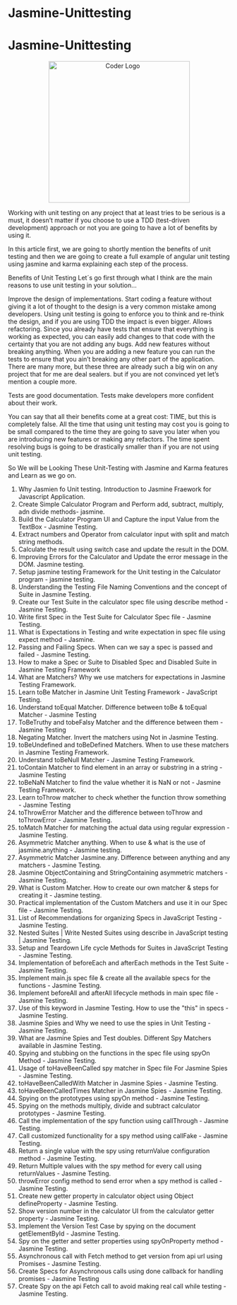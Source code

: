 # Jasmine-Unittesting


# Jasmine-Unittesting

<p align="center">
<a  target="blank"><img src="https://i.morioh.com/200922/ea0b5f29.webp" width="320" alt="Coder Logo" /></a>
</p>

Working with unit testing on any project that at least tries to be serious is a must, it doesn’t matter if you choose to use a TDD (test-driven development) approach or not you are going to have a lot of benefits by using it.

In this article first, we are going to shortly mention the benefits of unit testing and then we are going to create a full example of angular unit testing using jasmine and karma explaining each step of the process.

Benefits of Unit Testing
Let´s go first through what I think are the main reasons to use unit testing in your solution…

Improve the design of implementations.
Start coding a feature without giving it a lot of thought to the design is a very common mistake among developers. Using unit testing is going to enforce you to think and re-think the design, and if you are using TDD the impact is even bigger.
Allows refactoring.
Since you already have tests that ensure that everything is working as expected, you can easily add changes to that code with the certainty that you are not adding any bugs.
Add new features without breaking anything.
When you are adding a new feature you can run the tests to ensure that you ain’t breaking any other part of the application.
There are many more, but these three are already such a big win on any project that for me are deal sealers. but if you are not convinced yet let’s mention a couple more.

Tests are good documentation.
Tests make developers more confident about their work.

You can say that all their benefits come at a great cost: TIME, but this is completely false. All the time that using unit testing may cost you is going to be small compared to the time they are going to save you later when you are introducing new features or making any refactors. The time spent resolving bugs is going to be drastically smaller than if you are not using unit testing.


So We will be Looking These Unit-Testing with Jasmine and Karma   features and Learn as we go on.
1. Why Jasmien fo Unit testing. Introduction to Jasmine Fraework for Javascript Application.
2. Create Simple Calculator Program and Perform add, subtract, multiply, adn divide methods- jasmine. 
3. Build the Calculator Program UI and Capture the input Value from the TextBox - Jasmine Testing.
4. Extract numbers and Operator from calculator input with split and match string methods. 
5. Calculate the result using switch case and update the result in the DOM.
6. Improving Errors for the Calculator and Update the error message in the DOM. Jasmine testing.
7. Setup jasmine testing Framework for the Unit testing in the Calculator program - jasmine testing.
8. Understanding the Testing File Naming Conventions and the concept of Suite in Jasmine Testing.
9. Create our Test Suite in the calculator spec file using describe method - Jasmine Testing.
10. Write first Spec in the Test Suite for Calculator Spec file - Jasmine Testing.
11. What is Expectations in Testing and write expectation in spec file using expect method - Jasmine.
12. Passing and Failing Specs. When can we say a spec is passed and failed - Jasmine Testing.
13. How to make a Spec or Suite to Disabled Spec and Disabled Suite in Jasmine Testing Framework
14. What are Matchers? Why we use matchers for expectations in Jasmine Testing Framework.
15. Learn toBe Matcher in Jasmine Unit Testing Framework - JavaScript Testing.
16. Understand toEqual Matcher. Difference between toBe & toEqual Matcher - Jasmine Testing
17. ToBeTruthy and tobeFalsy Matcher and the difference between them - Jasmine Testing
18. Negating Matcher. Invert the matchers using Not in Jasmine Testing.
19. toBeUndefined and toBeDefined Matchers. When to use these matchers in Jasmine Testing Framework.
20. Understand toBeNull Matcher - Jasmine Testing Framework.
21. toContain Matcher to find element in an array or substring in a string - Jasmine Testing
22. toBeNaN Matcher to find the value whether it is NaN or not - Jasmine Testing Framework.
23. Learn toThrow matcher to check whether the function throw something - Jasmine Testing
24. toThrowError Matcher and the difference between toThrow and toThrowError - Jasmine Testing.
25. toMatch Matcher for matching the actual data using regular expression - Jasmine Testing.
26. Asymmetric Matcher anything. When to use & what is the use of jasmine.anything - Jasmine testing.
27. Asymmetric Matcher Jasmine.any. Difference between anything and any matchers - Jasmine Testing.
28. Jasmine ObjectContaining and StringContaining asymmetric matchers - Jasmine Testing.
29. What is Custom Matcher. How to create our own matcher & steps for creating it - Jasmine testing.
30. Practical implementation of the Custom Matchers and use it in our Spec file - Jasmine Testing.
31. List of Recommendations for organizing Specs in JavaScript Testing - Jasmine Testing.
32. Nested Suites | Write Nested Suites using describe in JavaScript testing | Jasmine Testing.
33. Setup and Teardown Life cycle Methods for Suites in JavaScript Testing - Jasmine Testing.
34. Implementation of beforeEach and afterEach methods in the Test Suite - Jasmine Testing.
35. Implement main.js spec file & create all the available specs for the functions - Jasmine Testing.
36. Implement beforeAll and afterAll lifecycle methods in main spec file - Jasmine Testing.
37. Use of this keyword in Jasmine Testing. How to use the "this" in specs - Jasmine Testing.
38. Jasmine Spies and Why we need to use the spies in Unit Testing - Jasmine Testing.
39. What are Jasmine Spies and Test doubles. Different Spy Matchers available in Jasmine Testing.
40. Spying and stubbing on the functions in the spec file using spyOn Method - Jasmine Testing.
41. Usage of toHaveBeenCalled spy matcher in Spec file For Jasmine Spies - Jasmine Testing.
42. toHaveBeenCalledWith Matcher in Jasmine Spies - Jasmine Testing.
43. toHaveBeenCalledTimes Matcher in Jasmine Spies - Jasmine Testing.
44. Spying on the prototypes using spyOn method - Jasmine Testing.
45. Spying on the methods multiply, divide and subtract calculator prototypes - Jasmine Testing.
46. Call the implementation of the spy function using callThrough - Jasmine Testing.
47. Call customized functionality for a spy method using callFake - Jasmine Testing.
48. Return a single value with the spy using returnValue configuration method - Jasmine Testing.
49. Return Multiple values with the spy method for every call using returnValues - Jasmine Testing.
50. throwError config method to send error when a spy method is called - Jasmine Testing.
51. Create new getter property in calculator object using Object defineProperty - Jasmine Testing.
52. Show version number in the calculator UI from the calculator getter property - Jasmine Testing.
53. Implement the Version Test Case by spying on the document getElementById - Jasmine Testing.
54. Spy on the getter and setter properties using spyOnProperty method - Jasmine Testing.
55. Asynchronous call with Fetch method to get version from api url using Promises - Jasmine Testing.
56. Create Specs for Asynchronous calls using done callback for handling promises - Jasmine Testing
57. Create Spy on the api Fetch call to avoid making real call while testing - Jasmine Testing.